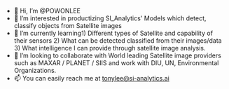 - 👋 Hi, I’m @POWONLEE
- 👀 I’m interested in productizing SI_Analytics' Models which detect, classify objects from Satellite images  
- 🌱 I’m currently learning1) Different types of Satellite and capability of their sensors 2) What can be detected classified from their images/data 3) What intelligence I can provide through satellite image analysis.  
- 💞️ I’m looking to collaborate with World leading Satellite image providers such as MAXAR / PLANET / SIIS and work with DIU, UN, Environmental Organizations.  
- 📫 You can easily reach me at tonylee@si-analytics.ai

<!---
POWONLEE/POWONLEE is a ✨ special ✨ repository because its `README.md` (this file) appears on your GitHub profile.
You can click the Preview link to take a look at your changes.
--->
